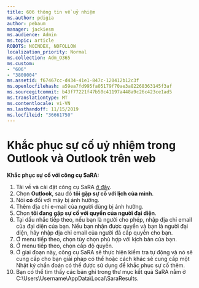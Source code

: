 ```yaml
---
title: 606 thông tin về uỷ nhiệm
ms.author: pdigia
author: pebaum
manager: jackiesm
ms.audience: Admin
ms.topic: article
ROBOTS: NOINDEX, NOFOLLOW
localization_priority: Normal
ms.collection: Adm_O365
ms.custom:
- "606"
- "3800004"
ms.assetid: f67467cc-d434-41e1-847c-120412b12c3f
ms.openlocfilehash: a59ea7fd995fa05179f70ae3a82268363145f3af
ms.sourcegitcommit: b43f77221f47b50c41197a448a9c26c423ce1ad5
ms.translationtype: MT
ms.contentlocale: vi-VN
ms.lasthandoff: 11/15/2019
ms.locfileid: "36661750"
---
```

# <a name="troubleshooting-delegation-in-outlook-and-outlook-on-the-web"></a>Khắc phục sự cố uỷ nhiệm trong Outlook và Outlook trên web

**Khắc phục sự cố với công cụ SaRA:**

1. Tải về và cài đặt công cụ SaRA [ở đây](https://aka.ms/SaRA-SkypeForBusinessSignIn).
1. Chọn **Outlook**, sau đó **tôi gặp sự cố với lịch của mình**.
1. Nói **có** đối với máy bị ảnh hưởng.
1. Thêm địa chỉ e-mail của người dùng bị ảnh hưởng.
1. Chọn **tôi đang gặp sự cố với quyền của người đại diện**.
1. Tại dấu nhắc tiếp theo, nếu bạn là người cho phép, nhập địa chỉ email của đại diện của bạn. Nếu bạn nhận được quyền và bạn là người đại diện, hãy nhập địa chỉ email của người đã cấp quyền cho bạn.
1. Ở menu tiếp theo, chọn tùy chọn phù hợp với kịch bản của bạn.
1. Ở menu tiếp theo, chọn cấp độ quyền.
1. Ở giai đoạn này, công cụ SaRA sẽ thực hiện kiểm tra tự động và nó sẽ cung cấp cho bạn giải pháp có thể hoặc cách khác sẽ cung cấp một Nhật ký chẩn đoán có thể được sử dụng để khắc phục sự cố thêm.
1. Bạn có thể tìm thấy các bản ghi trong thư mục kết quả SaRA nằm ở C:\Users\Username\AppData\Local\SaraResults.
